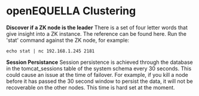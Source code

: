 # openEQUELLA Clustering

**Discover if a ZK node is the leader**
There is a set of four letter words that give insight into a ZK instance. The reference can be found here. Run the 'stat' command against the ZK
node, for example:

```
echo stat | nc 192.168.1.245 2181
```

**Session Persistance**
Session persistence is achieved through the database in the tomcat_sessions table of the system schema every 30 seconds. This could cause an issue at the time of failover. For example, if you kill a node before it has passed the 30 second window to persist the data, it will not be recoverable on the other nodes. This time is hard set at the moment.
